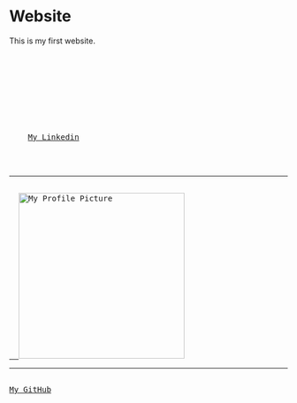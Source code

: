 # Website
This is my first website.
<pre> 

<!DOCTYPE html>
<html lang="en">
<head>
    <meta charset="UTF-8">
</head>

<body>
    <a href="https://www.linkedin.com/in/abdalrahman-gaber-813029339">My Linkedin</a>
</body>
</html>

<hr> 
<a href=https://abdalrahmangaber.github.io/Website>  <img src="https://abdalrahmangaber.github.io/Website/abdo.jpg" alt="My Profile Picture" width="300"></a>
<hr> 
<a href="https://github.com/AbdalrahmanGaber">My GitHub</a>
 